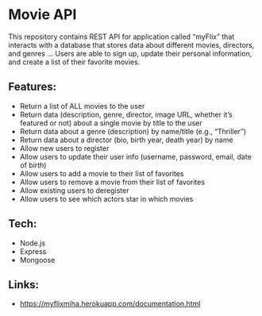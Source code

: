 # Movie API

This repository contains REST API for application called “myFlix” that interacts with a database that stores data about different movies, directors, and genres ... Users are able to sign up, update their personal information, and create a list of their favorite movies.

## Features:

- Return a list of ALL movies to the user
- Return data (description, genre, director, image URL, whether it’s featured or not) about a
  single movie by title to the user
- Return data about a genre (description) by name/title (e.g., “Thriller”)
- Return data about a director (bio, birth year, death year) by name
- Allow new users to register
- Allow users to update their user info (username, password, email, date of birth)
- Allow users to add a movie to their list of favorites
- Allow users to remove a movie from their list of favorites
- Allow existing users to deregister
- Allow users to see which actors star in which movies

## Tech:

- Node.js
- Express
- Mongoose

## Links:

- https://myflixmiha.herokuapp.com/documentation.html
